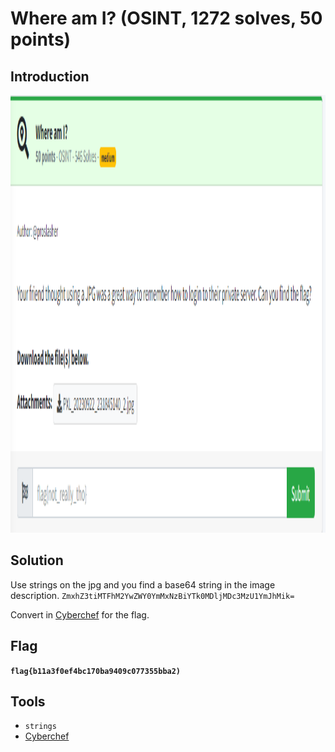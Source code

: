 # Where am I? (OSINT, 1272 solves, 50 points)

## Introduction

<p align="left">
  <img height=700 img src=./readme_assets/whereami-challenge.PNG/>
</p>

## Solution

Use strings on the jpg and you find a base64 string in the image description. `ZmxhZ3tiMTFhM2YwZWY0YmMxNzBiYTk0MDljMDc3MzU1YmJhMik=`

Convert in [Cyberchef](https://gchq.github.io/CyberChef/) for the flag.

## Flag

**`flag{b11a3f0ef4bc170ba9409c077355bba2)`**

## Tools

- `strings`
- [Cyberchef](https://gchq.github.io/CyberChef/)